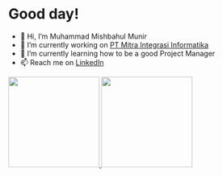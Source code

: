 # Good day! 

- 👋 Hi, I’m Muhammad Mishbahul Munir
- 🔭 I’m currently working on [PT Mitra Integrasi Informatika](https://www.mii.co.id/)
- 🌱 I’m currently learning how to be a good Project Manager
- 📫 Reach me on [LinkedIn](https://www.linkedin.com/in/muhammad-mishbahul-munir-b32227136/)

<p align="left">
<a href="https://github.com/mishbahulm">
  <img height="180em" src="https://github-readme-stats-eight-theta.vercel.app/api?username=mishbahulm&show_icons=true&theme=algolia&include_all_commits=true&count_private=true"/>
  <img height="180em" src="https://github-readme-stats-eight-theta.vercel.app/api/top-langs/?username=mishbahulm&layout=compact&langs_count=8&theme=algolia"/>
</a>
</p>

